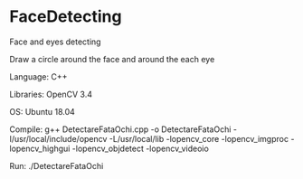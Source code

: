 # FaceDetecting
Face and eyes detecting

Draw a circle around the face and around the each eye

Language: C++

Libraries: OpenCV 3.4

OS: Ubuntu 18.04

Compile: g++ DetectareFataOchi.cpp -o DetectareFataOchi -I/usr/local/include/opencv -L/usr/local/lib -lopencv_core -lopencv_imgproc -lopencv_highgui -lopencv_objdetect -lopencv_videoio

Run: ./DetectareFataOchi
